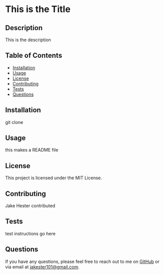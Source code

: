 # This is the Title


  ## Description

  This is the description

  ## Table of Contents

  - [Installation](#installation)
  - [Usage](#usage)
  - [License](#license)
  - [Contributing](#contributing)
  - [Tests](#tests)
  - [Questions](#questions)

  ## Installation

  git clone

  ## Usage

  this makes a README file

  ## License

  This project is licensed under the MIT License.

  ## Contributing

  Jake Hester contributed

  ## Tests

  test instructions go here

  ## Questions

  If you have any questions, please feel free to reach out to me on [GitHub](https://github.com/jakester101) or via email at jakester101@gmail.com.